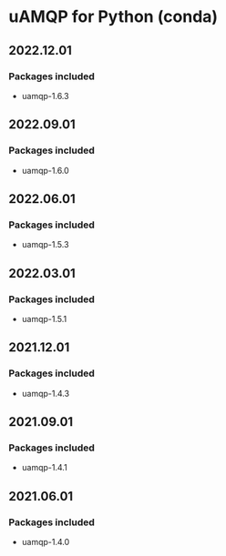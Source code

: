 # uAMQP for Python (conda)

## 2022.12.01

### Packages included

- uamqp-1.6.3

## 2022.09.01

### Packages included

- uamqp-1.6.0

## 2022.06.01

### Packages included

- uamqp-1.5.3

## 2022.03.01

### Packages included

- uamqp-1.5.1

## 2021.12.01

### Packages included

- uamqp-1.4.3

## 2021.09.01

### Packages included

- uamqp-1.4.1

## 2021.06.01

### Packages included

- uamqp-1.4.0